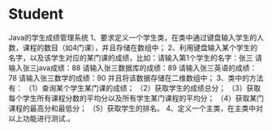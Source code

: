 # Student
Java的学生成绩管理系统
1、要求定义一个学生类，在类中通过键盘输入学生的人数，课程的数目（如4门课），并且存储在数组中；
2、利用键盘输入某个学生的名字，以及该学生对应的某门课的成绩，比如：请输入第1个学生的名字：张三
          请输入张三java成绩：88
          请输入张三数据库的成绩：89
          请输入张三英语的成绩：78
          请输入张三数学的成绩：90
并且将该数据存储在二维数组中；
3、类中的方法有：
（1）查询某个学生某门课的成绩；
（2）获取学生的成绩总分；
（3）获取每个学生所有课程分数的平均分以及所有学生某门课程的平均分；
（4）获取某门课程的最高分和最低分；
（5）获取学生的排名。
4、定义一个主类，在主类中对以上功能进行测试.。

